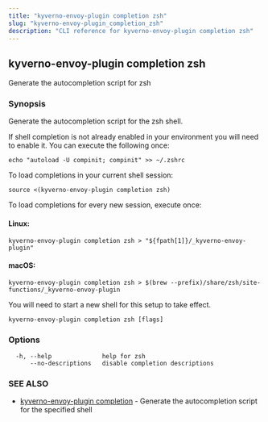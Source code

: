 ```yaml
---
title: "kyverno-envoy-plugin completion zsh"
slug: "kyverno-envoy-plugin_completion_zsh"
description: "CLI reference for kyverno-envoy-plugin completion zsh"
---
```


## kyverno-envoy-plugin completion zsh

Generate the autocompletion script for zsh

### Synopsis

Generate the autocompletion script for the zsh shell.

If shell completion is not already enabled in your environment you will need
to enable it.  You can execute the following once:

	echo "autoload -U compinit; compinit" >> ~/.zshrc

To load completions in your current shell session:

	source <(kyverno-envoy-plugin completion zsh)

To load completions for every new session, execute once:

#### Linux:

	kyverno-envoy-plugin completion zsh > "${fpath[1]}/_kyverno-envoy-plugin"

#### macOS:

	kyverno-envoy-plugin completion zsh > $(brew --prefix)/share/zsh/site-functions/_kyverno-envoy-plugin

You will need to start a new shell for this setup to take effect.


```
kyverno-envoy-plugin completion zsh [flags]
```

### Options

```
  -h, --help              help for zsh
      --no-descriptions   disable completion descriptions
```

### SEE ALSO

* [kyverno-envoy-plugin completion](kyverno-envoy-plugin_completion.md)	 - Generate the autocompletion script for the specified shell

